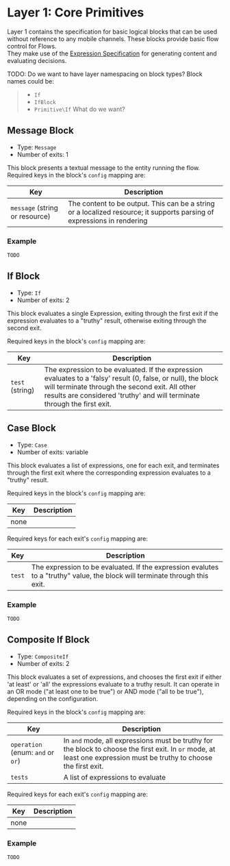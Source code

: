 # Layer 1: Core Primitives

Layer 1 contains the specification for basic logical blocks that can be used without reference to any mobile channels. 
These blocks provide basic flow control for Flows.  
They make use of the [Expression Specification](../expressions.md) for generating content and evaluating decisions.

TODO: Do we want to have layer namespacing on block types? Block names could be:
> - `If`
> - `IfBlock`
> - `Primitive\If`
> What do we want?

## Message Block

- Type: `Message`
- Number of exits: 1

This block presents a textual message to the entity running the flow. Required keys in the block's `config` mapping are:

Key | Description
--- | ---
`message` (string or resource) | The content to be output. This can be a string or a localized resource; it supports parsing of expressions in rendering

### Example
```
TODO
```

## If Block

- Type: `If`
- Number of exits: 2

This block evaluates a single Expression, exiting through the first exit if the expression evaluates to a "truthy" result, otherwise exiting through the second exit.

Required keys in the block's `config` mapping are:

Key | Description
--- | ---
`test` (string) | The expression to be evaluated. If the expression evaluates to a 'falsy' result (0, false, or null), the block will terminate through the second exit. All other results are considered 'truthy' and will terminate through the first exit.

## Case Block

- Type: `Case`
- Number of exits: variable

This block evaluates a list of expressions, one for each exit, and terminates through the first exit where the corresponding expression evaluates to a "truthy" result.

Required keys in the block's `config` mapping are:

Key | Description
--- | ---
none |

Required keys for each exit's `config` mapping are:

Key | Description
--- | ---
`test` | The expression to be evaluated. If the expression evalutes to a "truthy" value, the block will terminate through this exit.

### Example
```
TODO
```

## Composite If Block

- Type: `CompositeIf`
- Number of exits: 2

This block evaluates a set of expressions, and chooses the first exit if either 'at least' or 'all' the expressions evaluate to a truthy result. It can operate in an OR mode ("at least one to be true") or AND mode ("all to be true"), depending on the configuration.

Required keys in the block's `config` mapping are:

Key | Description
--- | ---
`operation` (enum: `and` or `or`)| In `and` mode, all expressions must be truthy for the block to choose the first exit. In `or` mode, at least one expression must be truthy to choose the first exit.
`tests`| A list of expressions to evaluate 

Required keys for each exit's `config` mapping are:

Key | Description
--- | ---
none | 


### Example
```
TODO
```



